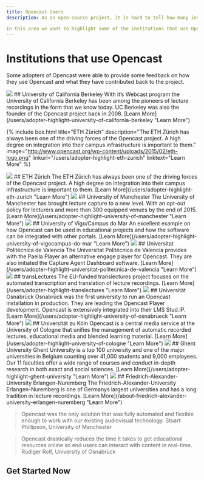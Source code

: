 ```yaml
---
title: Opencast Users
description: As an open-source project, it is hard to tell how many institutions are using Opencast. The software does not have to be licensed and the users do not need to register.But from registrations to the repositories we can say that at over 300 different institutions worldwide have downloaded Opencast.

In this area we want to highlight some of the institutions that use Opencast in production.
---
```


# Institutions that use Opencast
Some adopters of Opencast were able to provide some feedback on how they use Opencast and what they have contributed back to the project.

<img class="feature-image-left" src="http://www.opencast.org/wp-content/uploads/2015/02/berkeley-logo.png">
## University of California Berkeley
With it’s Webcast program the University of California Berkeley has been among the pioneers of lecture recordings in the form that we know today. UC Berkeley was also the founder of the Opencast project back in 2008.
[Learn More](/users/adopter-highlight-university-of-california-berkeley "Learn More")

{% include box.html 
title="ETH Zürich"
description="The ETH Zürich has always been one of the driving forces of the Opencast project. A high degree on integration into their campus infrastructure is important to them."
image="http://www.opencast.org/wp-content/uploads/2015/02/eth-logo.png"
linkurl="/users/adopter-highlight-eth-zurich"
linktext="Learn More"
%}

<img class="feature-image-right" src="http://www.opencast.org/wp-content/uploads/2015/02/eth-logo.png">
## ETH Zürich
The ETH Zürich has always been one of the driving forces of the Opencast project. A high degree on integration into their campus infrastructure is important to them.
[Learn More](/users/adopter-highlight-eth-zurich "Learn More")

<img class="feature-image-left" src="http://www.opencast.org/wp-content/uploads/2015/02/mancherster-logo.png">
## University of Manchester
The University of Manchester has brought lecture capture to a new level. With an opt-out policy for lecturers and more than 300 equipped venues by the end of 2015.
[Learn More](/users/adopter-highlight-university-of-manchester "Learn More")

<img class="feature-image-right" src="http://www.opencast.org/wp-content/uploads/2015/02/cdm-logo.png">
## University of Vigo/Campus do Mar
An excellent example on how Opencast can be used in educational projects and how the software can be integrated with other portals.
[Learn More](/users/adopter-highlight-university-of-vigocampus-do-mar "Learn More")

<img class="feature-image-left" src="http://www.opencast.org/wp-content/uploads/2015/02/upv-logo.png">
## Universitat Politécnica de Valencia
The Universitat Politécnica de Valencia provides with the Paella Player an alternative engage player for Opencast. They are also initiated the Capture Agent Dashboard software.
[Learn More](/users/adopter-highlight-universitat-politecnica-de-valencia "Learn More")

<img class="feature-image-right" src="http://www.opencast.org/wp-content/uploads/2015/02/translectures-logo.png">
## transLectures
The EU-funded translectures project focuses on the automated transcription and translation of lecture recordings.
[Learn More](/users/adopter-highlight-translectures "Learn More")

<img class="feature-image-left" src="http://www.opencast.org/wp-content/uploads/2015/07/uos-logo.png">
## Universität Osnabrück
Osnabrück was the first university to run an Opencast installation in production. They are leading the Opencast Player development. Opencast is extensively integrated into their LMS Stud.IP.
[Learn More](/users/adopter-highlight-university-of-osnabrueck "Learn More")

<img class="feature-image-right" src="http://www.opencast.org/wp-content/uploads/2015/02/uni-zu-koeln.png">
## Universität zu Köln
Opencast is a central media service at the University of Cologne that unifies the management of automatic recorded lectures, educational media and blended learning material.
[Learn More](/users/adopter-highlight-university-of-cologne "Learn More")

<img class="feature-image-left" src="http://www.opencast.org/wp-content/uploads/2015/02/logo-ugent.png">
## Ghent University
Ghent University is a top 100 university and one of the major universities in Belgium counting over 41,000 students and 9,000 employees. Our 11 faculties offer a wide range of courses and conduct in-depth research in both exact and social sciences.
[Learn More](/users/adopter-highlight-ghent-university "Learn More")

<img class="feature-image-right" src="http://www.opencast.org/wp-content/uploads/2015/02/fau-logo.png">
## Friedrich-Alexander-University Erlangen-Nuremberg
The Friedrich-Alexander-University Erlangen-Nuremberg is one of Germanys largest universities and has a long tradition in lecture recordings.
[Learn More](/about-friedrich-alexander-university-erlangen-nuremberg "Learn More")

> Opencast was the only solution that was fully automated and flexible enough to work with our existing audiovisual technology.
Stuart Phillipson, University of Manchester

> Opencast drastically reduces the time it takes to get educational resources online so end users can interact with content in real-time.
Rüdiger Rolf, University of Osnabrück

## Get Started Now
